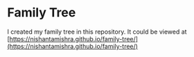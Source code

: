 # Family Tree
I created my family tree in this repository. It could be viewed at [https://nishantamishra.github.io/family-tree/](https://nishantamishra.github.io/family-tree/)
